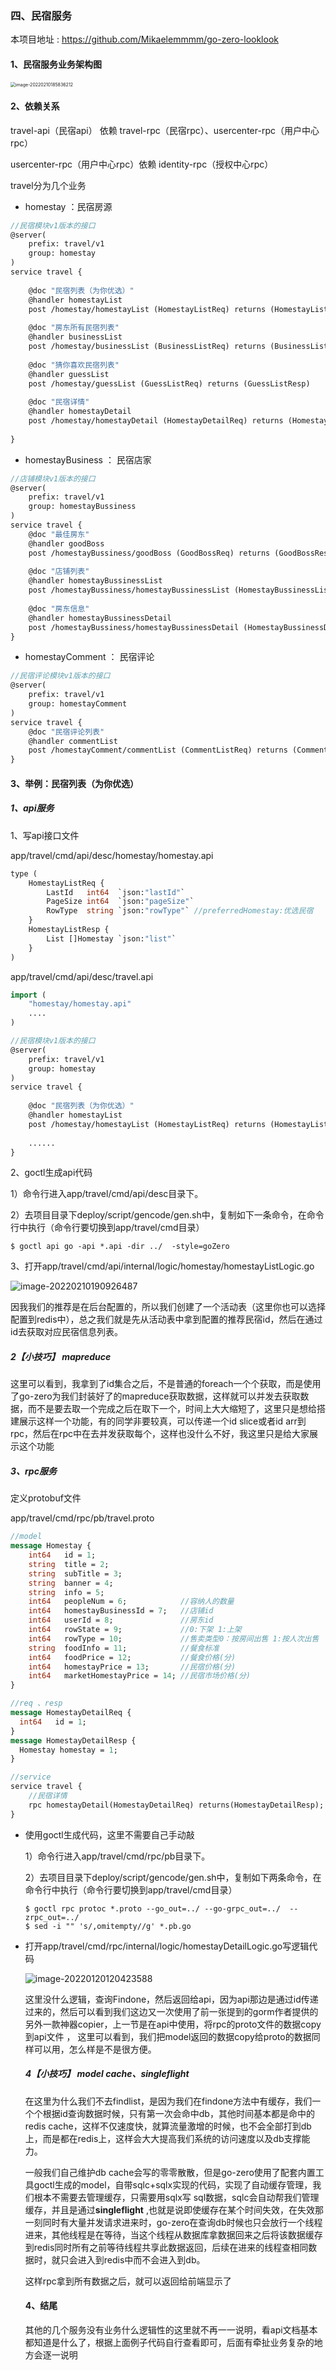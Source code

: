 

### 四、民宿服务

本项目地址 :  https://github.com/Mikaelemmmm/go-zero-looklook



#### 1、民宿服务业务架构图

<img src="./images/5/image-20220210185836212.png" alt="image-20220210185836212" style="zoom:50%;" />



#### 2、依赖关系

 travel-api（民宿api） 依赖 travel-rpc（民宿rpc）、usercenter-rpc（用户中心rpc）

 usercenter-rpc（用户中心rpc）依赖 identity-rpc（授权中心rpc）



travel分为几个业务

- homestay ：民宿房源

```protobuf
//民宿模块v1版本的接口
@server(
	prefix: travel/v1
	group: homestay
)
service travel {
	
	@doc "民宿列表（为你优选）"
	@handler homestayList
	post /homestay/homestayList (HomestayListReq) returns (HomestayListResp)
	
	@doc "房东所有民宿列表"
	@handler businessList
	post /homestay/businessList (BusinessListReq) returns (BusinessListResp)
	
	@doc "猜你喜欢民宿列表"
	@handler guessList
	post /homestay/guessList (GuessListReq) returns (GuessListResp)
	
	@doc "民宿详情"
	@handler homestayDetail
	post /homestay/homestayDetail (HomestayDetailReq) returns (HomestayDetailResp)
	
}
```

- homestayBusiness ： 民宿店家

```protobuf
//店铺模块v1版本的接口
@server(
	prefix: travel/v1
	group: homestayBussiness
)
service travel {
	@doc "最佳房东"
	@handler goodBoss
	post /homestayBussiness/goodBoss (GoodBossReq) returns (GoodBossResp)
	
	@doc "店铺列表"
	@handler homestayBussinessList
	post /homestayBussiness/homestayBussinessList (HomestayBussinessListReq) returns (HomestayBussinessListResp)
	
	@doc "房东信息"
	@handler homestayBussinessDetail
	post /homestayBussiness/homestayBussinessDetail (HomestayBussinessDetailReq) returns (HomestayBussinessDetailResp)
}
```

- homestayComment ： 民宿评论

```protobuf
//民宿评论模块v1版本的接口
@server(
	prefix: travel/v1
	group: homestayComment
)
service travel {
	@doc "民宿评论列表"
	@handler commentList
	post /homestayComment/commentList (CommentListReq) returns (CommentListResp)
}
```





#### 3、举例：民宿列表（为你优选）

##### 1、api服务

1、写api接口文件

app/travel/cmd/api/desc/homestay/homestay.api

```protobuf
type (
	HomestayListReq {
		LastId   int64  `json:"lastId"`
		PageSize int64  `json:"pageSize"`
		RowType  string `json:"rowType"` //preferredHomestay:优选民宿
	}
	HomestayListResp {
		List []Homestay `json:"list"`
	}
)


```

app/travel/cmd/api/desc/travel.api

```protobuf
import (
	"homestay/homestay.api"
	....
)

//民宿模块v1版本的接口
@server(
	prefix: travel/v1
	group: homestay
)
service travel {
	
	@doc "民宿列表（为你优选）"
	@handler homestayList
	post /homestay/homestayList (HomestayListReq) returns (HomestayListResp)
	
	......
}
```

2、goctl生成api代码

1）命令行进入app/travel/cmd/api/desc目录下。

2）去项目目录下deploy/script/gencode/gen.sh中，复制如下一条命令，在命令行中执行（命令行要切换到app/travel/cmd目录）

```shell
$ goctl api go -api *.api -dir ../  -style=goZero
```

3、打开app/travel/cmd/api/internal/logic/homestay/homestayListLogic.go

![image-20220210190926487](./images/5/image-20220210190926487.png)

因我我们的推荐是在后台配置的，所以我们创建了一个活动表（这里你也可以选择配置到redis中），总之我们就是先从活动表中拿到配置的推荐民宿id，然后在通过id去获取对应民宿信息列表。

##### 2【小技巧】 mapreduce

这里可以看到，我拿到了id集合之后，不是普通的foreach一个个获取，而是使用了go-zero为我们封装好了的mapreduce获取数据，这样就可以并发去获取数据，而不是要去取一个完成之后在取下一个，时间上大大缩短了，这里只是想给搭建展示这样一个功能，有的同学非要较真，可以传递一个id slice或者id arr到rpc，然后在rpc中在去并发获取每个，这样也没什么不好，我这里只是给大家展示这个功能



##### 3、rpc服务

定义protobuf文件

app/travel/cmd/rpc/pb/travel.proto

```protobuf
//model
message Homestay {
    int64   id = 1;
    string  title = 2;
    string  subTitle = 3;
    string  banner = 4;
    string  info = 5;
    int64   peopleNum = 6;            //容纳人的数量
    int64   homestayBusinessId = 7;   //店铺id
    int64   userId = 8;               //房东id
    int64   rowState = 9;             //0:下架 1:上架
    int64   rowType = 10;             //售卖类型0：按房间出售 1:按人次出售
    string  foodInfo = 11;            //餐食标准
    int64   foodPrice = 12;           //餐食价格(分)
    int64   homestayPrice = 13;       //民宿价格(分)
    int64   marketHomestayPrice = 14; //民宿市场价格(分)
}

//req 、resp
message HomestayDetailReq {
  int64   id = 1;
}
message HomestayDetailResp {
  Homestay homestay = 1;
}

//service
service travel {
    //民宿详情
    rpc homestayDetail(HomestayDetailReq) returns(HomestayDetailResp);
}
```



- 使用goctl生成代码，这里不需要自己手动敲

  1）命令行进入app/travel/cmd/rpc/pb目录下。

  2）去项目目录下deploy/script/gencode/gen.sh中，复制如下两条命令，在命令行中执行（命令行要切换到app/travel/cmd目录）

  ```shell
  $ goctl rpc protoc *.proto --go_out=../ --go-grpc_out=../  --zrpc_out=../
  $ sed -i "" 's/,omitempty//g' *.pb.go
  ```

- 打开app/travel/cmd/rpc/internal/logic/homestayDetailLogic.go写逻辑代码

  ![image-20220120120423588](./images/5/image-20220120120423588.png)

  

  这里没什么逻辑，查询Findone，然后返回给api，因为api那边是通过id传递过来的，然后可以看到我们这边又一次使用了前一张提到的gorm作者提供的另外一款神器copier，上一节是在api中使用，将rpc的proto文件的数据copy到api文件 ， 这里可以看到，我们把model返回的数据copy给proto的数据同样可以用，怎么样是不是很方便。

  

  

  ##### 4【小技巧】 model cache、singleflight

  在这里为什么我们不去findlist，是因为我们在findone方法中有缓存，我们一个个根据id查询数据时候，只有第一次会命中db，其他时间基本都是命中的redis cache，这样不仅速度快，就算流量激增的时候，也不会全部打到db上，而是都在redis上，这样会大大提高我们系统的访问速度以及db支撑能力。

  一般我们自己维护db cache会写的零零散散，但是go-zero使用了配套内置工具goctl生成的model，自带sqlc+sqlx实现的代码，实现了自动缓存管理，我们根本不需要去管理缓存，只需要用sqlx写 sql数据，sqlc会自动帮我们管理缓存，并且是通过**singleflight** ,也就是说即使缓存在某个时间失效，在失效那一刻同时有大量并发请求进来时，go-zero在查询db时候也只会放行一个线程进来，其他线程是在等待，当这个线程从数据库拿数据回来之后将该数据缓存到redis同时所有之前等待线程共享此数据返回，后续在进来的线程查相同数据时，就只会进入到redis中而不会进入到db。

  

  
  
  这样rpc拿到所有数据之后，就可以返回给前端显示了
  
  
  
  #### 4、结尾
  
  其他的几个服务没有业务什么逻辑性的这里就不再一一说明，看api文档基本都知道是什么了，根据上面例子代码自行查看即可，后面有牵扯业务复杂的地方会逐一说明
  
  
  
  










